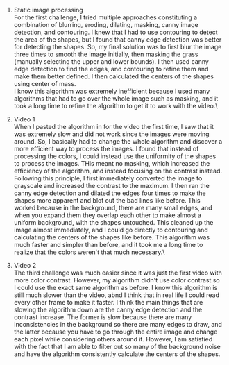1. Static image processing\
For the first challenge, I tried multiple approaches constituting a combination of blurring, eroding, dilating,
 masking, canny image detection, and contouring. I knew that I had to use contouring to detect the area of the
shapes, but I found that canny edge detection was better for detecting the shapes. So, my final solution was to
first blur the image three times to smooth the image initially, then masking the grass (manually selecting the upper
and lower bounds). I then used canny edge detection to find the edges, and contouring to refine them and make them
better defined. I then calculated the centers of the shapes using center of mass.\
I know this algorithm was extremely inefficient because I used many algorithms that had to go over the whole image
such as masking, and it took a long time to refine the algorithm to get it to work with the video.\

3. Video 1\
When I pasted the algorithm in for the video the first time, I saw that it was extremely slow and did not work since the images were moving around. So, I basically had to change the whole algorithm and discover a more efficient way to process
the images. I found that instead of processing the colors, I could instead use the uniformity of the shapes to process the images. THis meant no masking, which increased the efficiency of the algorithm, and instead focusing on the contrast instead. Following this principle, I first immediately converted the image to grayscale and increased the contrast to the maximum. I then ran the canny edge detection and dilated the edges four times to make the shapes more apparent and blot out the bad lines like before. This worked because in the background, there are many small edges, and when you expand them they overlap each other to make almost a uniform background, with the shapes untouched. This cleaned up the image almost immediately, and I could go directly to contouring and calculating the centers of the shapes like before. This algorithm was much faster and simpler than before, and it took me a long time to realize that the colors weren't that much necessary.\

4. Video 2\
The third challenge was much easier since it was just the first video with more color contrast. However, my algorithm didn't use color contrast so I could use the exact same algorithm as before. I know this algorithm is still much slower than the video, abnd I think that in real life I could read every other frame to make it faster. I think the main things that are slowing the algorithm down are the canny edge detection and the contrast increase. The former is slow because there are many inconsistencies in the background so there are many edges to draw, and the latter because you have to go through the entire image and change each pixel while considering others around it. However, I am satisfied with the fact that I am able to filter out so many of the background noise and have the algorithm consistently calculate the centers of the shapes.